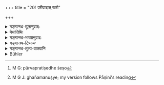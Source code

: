 +++
title = "201 परीवादात् खरो"

+++

<details><summary>गङ्गानथ-मूलानुवादः</summary>

Through censure one becomes an ass, and the defamer becomes a dog; he who lives on him becomes a worm, and he who is jealous becomes an insect.—(201)


anumantā viśasitā nihantā krayavikrayī | 
saṃskartā copahartā ca khādakaśceti ghātakāḥ ||
</details>

<details><summary>मेधातिथिः</summary>

पूर्वप्रतिषेधशेषो[^५१८] ऽयम् अर्थवादः । अत एवं व्याख्येयम् । **परीवादाञ्** छ्रुत्वा **खरो भवति** । हेतौ ल्यप्लोपे वा कर्मणि पञ्चमी- परीवादं श्रुत्वा । **निन्दको** निन्दाश्रावी, उपचारान् निन्दक उच्यते । तथा संस्कर्तावघातकः । श्रवणनिषेधाद् एव साक्षात् करणनिषेधसिद्धिः । **परिभोक्ता** यो गुरुम् उपजीवति कुसृत्यानुवर्तते । **मत्सरी** गुरुसमृद्धिम् अभ्युच्चयं न सहते ऽन्तर् दह्यते । अनयोर् अप्राप्तत्वाद् अपूर्वो विधिः । परिवादपरीवादयोर् "घञ्य् अमनुष्ये[^५१९] बहुलम्" (पाण् ६.३.१२२) इति दीर्घत्वादीर्घत्वे ॥ २.२०१ ॥


[^५१९]:
     M G J: ghañamanuṣye; my version follows Pāṇini's reading


[^५१८]:
     M G: pūrvapratiṣedhe śeṣo
</details>

<details><summary>गङ्गानथ-भाष्यानुवादः</summary>

This is a statement commendatory of what has been enjoined in the foregoing verses. Hence it has to be explained as follows:—

‘*Through cenmre*’;—*i.e*., by listening to the censuring of his Teacher—‘*one becomes an ass*’; the ablative being taken either as denoting *cause*, or as having the force of the participle; *parīvādāt* being construed as ‘*parīvādam śrutvā*,’ ‘having listened to censuring.’

‘*Defamer*,’—the person listening to defamation is figuratively called ‘defamer just as one preparing meat has been called the ‘Killer’ of the animal. As for the act of defaming itself, the prohibition of this becomes naturally implied by the prohibition of hearing it.

‘*One who lives upon*’;—he who supports himself on what he receives from his Teacher; or one who behaves ill-mannerly towards him.

‘*One who is jealous*’;—who does not brook the rise and advancement of his Teacher and burns within (at its sight).

The two latter have not been spoken of before this; hence what is said in regard to these is to be regarded as direct injunction.

‘*Parīvāda*’ and ‘*parivāda*,’ both forms—with long as well as with the short *ī*—are correct, according to Pāṇini, 6.3.122.—(201)
</details>

<details><summary>गङ्गानथ-टिप्पन्यः</summary>

‘*Paribhoktā*’—‘He who lives upon the Teacher’ (Medhātithi);—‘he who
eats, without the Teacher’s permission, the best food obtained by
begging’ (Nārāyaṇa and Nandana).

The verse is quoted in *Madanapārijāta* (p. 107) where ‘*paribhoktā*’ is
explained as ‘one who makes use of the Teacher’s wealth, without his
permission’;—also in *Vīramitrodaya* (Saṃskāra, p. 491), which also
explains ‘*paribhoktā*’ as ‘one who lives upon the Teacher’s property,
without his permission.’

*Medhātithi* (P. 169,1. 16)—‘*Samskartā...ghātakaḥ*’—This is a clear
reference to Manu 5.51—

> anumantā viśasitā nihantā krayavikrayī \|  
> saṃskartā copahartā ca khādakaśceti ghātakāḥ \|\|

This verse is quoted in *Saṃskāramayūkha* (p. 42), which explains
‘*paribhoktā*’ as one who eats food without presenting it to the
Teacher;—and in *Smṛticandrikā* (Saṃskāra, p. 120) as forbidding the
decrying of the Teacher by the Pupil himself; it explains ‘*paribhoktā*’
as ‘one who makes use of the Teacher’s property without his permission.’
</details>

<details><summary>गङ्गानथ-तुल्य-वाक्यानि</summary>

**(verses 200-201)  
**

See Comparative notes for [Verse
2.200].
</details>

<details><summary>Bühler</summary>

201	By censuring (his teacher), though justly, he will become (in his next birth) an ass, by falsely defaming him, a dog; he who lives on his teacher's substance, will become a worm, and he who is envious (of his merit), a (larger) insect.
</details>

